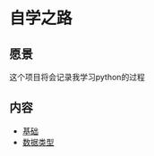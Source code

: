 # 自学之路
## 愿景
这个项目将会记录我学习python的过程
## 内容
* [基础](https://github.com/gtdong/the-road-of-selflearning/tree/master/basis)
* [数据类型](https://github.com/gtdong/the-road-of-selflearning/tree/master/data-type)
